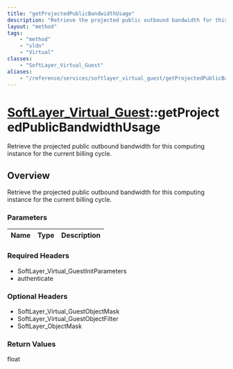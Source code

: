 ```yaml
---
title: "getProjectedPublicBandwidthUsage"
description: "Retrieve the projected public outbound bandwidth for this computing instance for the current billing cycle."
layout: "method"
tags:
    - "method"
    - "sldn"
    - "Virtual"
classes:
    - "SoftLayer_Virtual_Guest"
aliases:
    - "/reference/services/softlayer_virtual_guest/getProjectedPublicBandwidthUsage"
---
```

# [SoftLayer_Virtual_Guest](/reference/services/SoftLayer_Virtual_Guest)::getProjectedPublicBandwidthUsage

Retrieve the projected public outbound bandwidth for this computing instance for the current billing cycle.


## Overview 
Retrieve the projected public outbound bandwidth for this computing instance for the current billing cycle.

### Parameters 
|Name | Type | Description |
| --- | --- | --- |


### Required Headers
* SoftLayer_Virtual_GuestInitParameters
* authenticate

### Optional Headers
* SoftLayer_Virtual_GuestObjectMask
* SoftLayer_Virtual_GuestObjectFilter
* SoftLayer_ObjectMask

### Return Values
float

